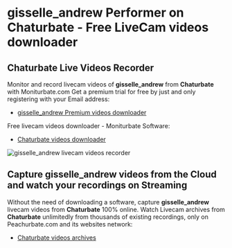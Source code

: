# gisselle_andrew Performer on Chaturbate - Free LiveCam videos downloader

## Chaturbate Live Videos Recorder

Monitor and record livecam videos of **gisselle_andrew** from **Chaturbate** with Moniturbate.com
Get a premium trial for free by just and only registering with your Email address:
* [gisselle_andrew Premium videos downloader](https://moniturbate.com/request-demo-licence-key.html)

Free livecam videos downloader - Moniturbate Software:
* [Chaturbate videos downloader](https://moniturbate.com/moniturbate-download-software.html)

![gisselle_andrew livecam videos recorder](https://peachurnet.com/templates/moniturbate-software.png)


## Capture gisselle_andrew videos from the Cloud and watch your recordings on Streaming

Without the need of downloading a software, capture **gisselle_andrew** livecam videos from **Chaturbate** 100% online.
Watch Livecam archives from **Chaturbate** unlimitedly from thousands of existing recordings, only on Peachurbate.com and its websites network:
* [Chaturbate videos archives](https://peachurnet.com/)